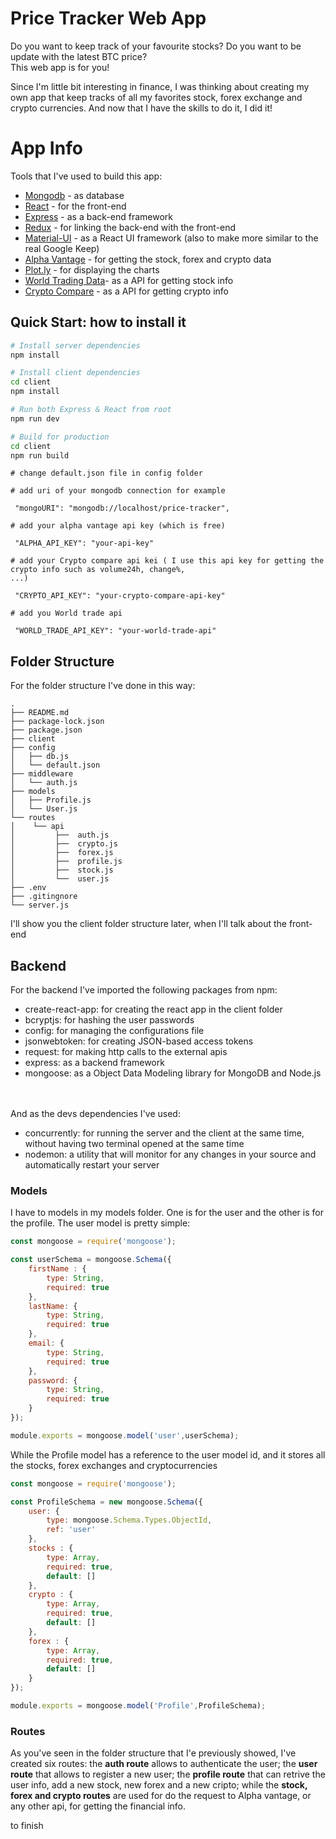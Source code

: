 # Price Tracker Web App

Do you want to keep track of your favourite stocks? Do you want to be update with the latest BTC price? 
<br/>
This web app is for you! 

Since I'm little bit interesting in finance, I was thinking about creating my own app that keep tracks of all my favorites stock, forex exchange and crypto currencies.
And now that I have the skills to do it, I did it!

# App Info

Tools that I've used to build this app:
- [Mongodb](https://www.mongodb.com/) - as database
- [React](https://reactjs.org/) - for the front-end
- [Express](https://expressjs.com/) - as a back-end framework
- [Redux](https://redux.js.org/) - for linking the back-end with the front-end
- [Material-UI](https://material-ui.com/) - as a React UI framework (also to make more similar to the real Google Keep)
- [Alpha Vantage](https://www.alphavantage.co/) - for getting the stock, forex and crypto data
- [Plot.ly](https://plot.ly/) - for displaying the charts
- [World Trading Data](https://www.worldtradingdata.com/)- as a API for getting stock info
- [Crypto Compare](https://www.cryptocompare.com/) - as a API for getting crypto info

## Quick Start: how to install it

```bash
# Install server dependencies
npm install

# Install client dependencies
cd client
npm install

# Run both Express & React from root
npm run dev

# Build for production
cd client
npm run build
```

```
# change default.json file in config folder

# add uri of your mongodb connection for example

 "mongoURI": "mongodb://localhost/price-tracker",
 
# add your alpha vantage api key (which is free)

 "ALPHA_API_KEY": "your-api-key"

# add your Crypto compare api kei ( I use this api key for getting the crypto info such as volume24h, change%,
...)

 "CRYPTO_API_KEY": "your-crypto-compare-api-key"

# add you World trade api 

 "WORLD_TRADE_API_KEY": "your-world-trade-api"
```

## Folder Structure

For the folder structure I've done in this way: 

```
.
├── README.md
├── package-lock.json
├── package.json
├── client
├── config
│   ├── db.js
│   └── default.json
├── middleware
│   └── auth.js
├── models
│   ├── Profile.js
│   └── User.js
└── routes
│    └── api
│         ├──  auth.js
│         ├──  crypto.js
│         ├──  forex.js
│         ├──  profile.js
│         ├──  stock.js
│         └──  user.js
├── .env
├── .gitingnore
└── server.js
```
I'll show you the client folder structure later, when I'll talk about the front-end

## Backend

For the backend I've imported the following packages from npm: 

- create-react-app: for creating the react app in the client folder
- bcryptjs: for hashing the user passwords
- config: for managing the configurations file
- jsonwebtoken: for creating JSON-based access tokens
- request: for making http calls to the external apis
- express: as a backend framework
- mongoose: as a Object Data Modeling library for MongoDB and Node.js
 <br/>
 <br/>
 And as the devs dependencies I've used: 
 
- concurrently: for running the server and the client at the same time, without having two terminal opened at the same time
- nodemon: a utility that will monitor for any changes in your source and automatically restart your server

### Models

I have to models in my models folder. One is for the user and the other is for the profile.
The user model is pretty simple:

```javascript
const mongoose = require('mongoose');

const userSchema = mongoose.Schema({
    firstName : {
        type: String,
        required: true
    },
    lastName: {
        type: String,
        required: true
    },
    email: {
        type: String,
        required: true
    },
    password: {
        type: String,
        required: true
    }
});

module.exports = mongoose.model('user',userSchema);
```

While the Profile model has a reference to the user model id, and it stores all the stocks, forex exchanges and cryptocurrencies

```javascript
const mongoose = require('mongoose');

const ProfileSchema = new mongoose.Schema({
    user: {
        type: mongoose.Schema.Types.ObjectId,
        ref: 'user'
    },
    stocks : {
        type: Array,
        required: true,
        default: []
    },
    crypto : {
        type: Array,
        required: true,
        default: []
    },
    forex : {
        type: Array,
        required: true,
        default: []
    }
});

module.exports = mongoose.model('Profile',ProfileSchema);
```

### Routes

As you've seen in the folder structure that I'e previously showed, I've created six routes: 
the <b>auth route</b> allows to authenticate the user; the <b>user route</b> that allows to register a new user;
the <b>profile route</b> that can retrive the user info, add a new stock, new forex and a new cripto;
while the <b>stock, forex and crypto routes</b> are used for do the request to Alpha vantage, or any other api,
for getting the financial info.



to finish